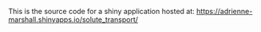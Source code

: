 This is the source code for a shiny application hosted at: https://adrienne-marshall.shinyapps.io/solute_transport/